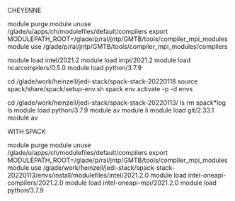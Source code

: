 CHEYENNE

module purge
module unuse /glade/u/apps/ch/modulefiles/default/compilers
export MODULEPATH_ROOT=/glade/p/ral/jntp/GMTB/tools/compiler_mpi_modules
module use /glade/p/ral/jntp/GMTB/tools/compiler_mpi_modules/compilers

module load intel/2021.2
module load impi/2021.2
module load ncarcompilers/0.5.0
module load python/3.7.9


cd /glade/work/heinzell/jedi-stack/spack-stack-20220118
source spack/share/spack/setup-env.sh
spack env activate -p -d envs





cd /glade/work/heinzell/jedi-stack/spack-stack-20220113/
ls
rm spack*log
ls
module load python/3.7.9
module av
module li
module load git/2.33.1
module av




WITH SPACK


module purge
module unuse /glade/u/apps/ch/modulefiles/default/compilers
export MODULEPATH_ROOT=/glade/p/ral/jntp/GMTB/tools/compiler_mpi_modules
module use /glade/work/heinzell/jedi-stack/spack-stack-20220113/envs/install/modulefiles/intel/2021.2.0
module load intel-oneapi-compilers/2021.2.0
module load intel-oneapi-mpi/2021.2.0
module load python/3.7.9